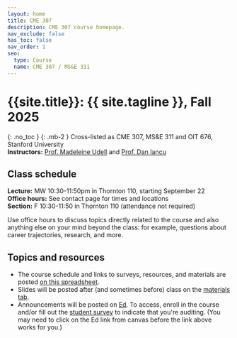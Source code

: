 ```yaml
---
layout: home
title: CME 307
description: CME 307 course homepage.
nav_exclude: false
has_toc: false
nav_order: 1
seo:
  type: Course
  name: CME 307 / MS&E 311
---
```


# {{site.title}}: {{ site.tagline }}, Fall 2025
{: .no_toc }
{: .mb-2 }
Cross-listed as CME 307, MS&E 311 and OIT 676, Stanford University <br>
**Instructors:** [Prof. Madeleine Udell](http://web.stanford.edu/~udell) and [Prof. Dan Iancu](https://web.stanford.edu/~daniancu/)

<!-- 1. TOC
{:toc} -->

## Class schedule

**Lecture:** MW 10:30-11:50pm in Thornton 110, starting September 22 <br>
**Office hours:** See contact page for times and locations <br>
**Section:** F 10:30-11:50 in Thornton 110 (attendance not required) <br>

Use office hours to discuss topics directly related to the course
and also anything else on your mind beyond the class: for example, 
questions about career trajectories, research, and more.

## Topics and resources

* The course schedule and links to surveys, resources, and materials are posted [on this spreadsheet](https://docs.google.com/spreadsheets/d/15KZyWinDcj--XBpuG229Ani2FfWezeYhPUMIoE0aeq0/edit?usp=sharing).
* Slides will be posted after (and sometimes before) class on the [materials tab](materials.md).
* Announcements will be posted on [Ed](https://edstem.org/us/courses/87386/discussion). To access, enroll in the course
and/or fill out the [student survey](https://docs.google.com/spreadsheets/d/15KZyWinDcj--XBpuG229Ani2FfWezeYhPUMIoE0aeq0/edit?usp=sharing) to indicate that you're auditing. (You may need to click on the Ed link from canvas before the link above works for you.)

<!-- The [following spreadsheet](https://docs.google.com/spreadsheets/d/1ncPzDvHLd1Qu_6oAs-Opf6u489hyJ5a_3s7B--zznnA/edit#gid=1738667907)
serves as our schedule and provides links to useful resources. -->
<!-- It will also be used to coordinate project presentations. -->

<!-- ## Acknowledgements
{: .no_toc }

The MS&E 311 materials build on course content developed by 
[Yinyu Ye](https://web.stanford.edu/~yyye/)  -->


